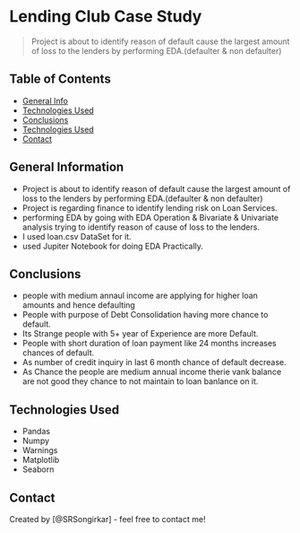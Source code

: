 # Lending Club Case Study
> Project is about to identify reason of default cause the largest amount of loss to the lenders by performing EDA.(defaulter & non defaulter)


## Table of Contents
* [General Info](#general-information)
* [Technologies Used](#technologies-used)
* [Conclusions](#conclusions)
* [Technologies Used](#Technologies-Used)
* [Contact](#Contact)

<!-- You can include any other section that is pertinent to your problem -->

## General Information
- Project is about to identify reason of default cause the largest amount of loss to the lenders by performing EDA.(defaulter & non defaulter)
- Project is regarding finance to identify lending risk on Loan Services.
- performing EDA by going with EDA Operation & Bivariate & Univariate analysis trying to identify reason of cause of loss to the lenders.
- I used loan.csv DataSet for it.
- used Jupiter Notebook for doing EDA Practically.

<!-- You don't have to answer all the questions - just the ones relevant to your project. -->

## Conclusions
- people with medium annaul income are applying for higher loan amounts and hence defaulting
- People with purpose of Debt Consolidation having more chance to default.
- Its Strange people with 5+ year of Experience are more Default.
- People with short duration of loan payment like 24 months increases chances of default.
- As number of credit inquiry in last 6 month chance of default decrease.
- As Chance the people are medium annual income therie vank balance are not good they chance to not maintain to loan banlance on it. 



<!-- You don't have to answer all the questions - just the ones relevant to your project. -->


## Technologies Used
- Pandas 
- Numpy
- Warnings
- Matplotlib
- Seaborn


<!-- As the libraries versions keep on changing, it is recommended to mention the version of library used in this project -->


## Contact
Created by [@SRSongirkar] - feel free to contact me!


<!-- Optional -->
<!-- ## License -->
<!-- This project is open source and available under the [... License](). -->

<!-- You don't have to include all sections - just the one's relevant to your project -->
